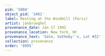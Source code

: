 ```yaml
---
pid: '5804'
object_pid: '3461'
label: Resting at the Windmill (Paris)
artist: janbrueghel
provenance_date: Jan 17 1992
provenance_location: New York, NY
provenance_text: 'Sale, Sotheby''s, Lot #32'
collection: provenance
order: '0995'
---
```

